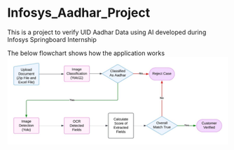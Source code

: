 # Infosys_Aadhar_Project
This is a project to verify UID Aadhar Data using AI developed during Infosys Springboard Internship

The below flowchart shows how the application works
![flowchart of applicaton](https://github.com/J-Rakesh-Naidu/AI-based_Fraud_Management_System/blob/main/flowchart.jpeg)
